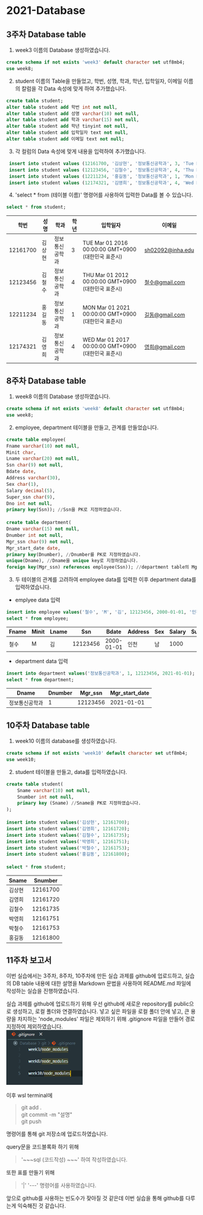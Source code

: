 # 2021-Database

## 3주차 Database table
1. week3 이름의 Database 생성하였습니다.
~~~sql
create schema if not exists 'week3' default character set utf8mb4;   
use week8;
~~~   
2. student 이름의 Table을 만들었고, 학번, 성명, 학과, 학년, 입학일자, 이메일 이름의 칼럼을 각 Data 속성에 맞게 하여 추가했습니다.
~~~sql
create table student;   
alter table student add 학번 int not null,   
alter table student add 성명 varchar(10) not null,   
alter table student add 학과 varchar(15) not null,   
alter table student add 학년 tinyint not null,   
alter table student add 입학일자 text not null,   
alter table student add 이메일 text not null;
~~~
3. 각 컬럼의 Data 속성에 맞게 내용을 입력하여 추가했습니다.
~~~sql
 insert into student values (12161700, '김상현', '정보통신공학과', 3, 'Tue Mar 01 2016 00:00:00 GMT+0900 (대한민국 표준시)', 'sh02092@inha.edu');   
 insert into student values (12123456, '김철수', '정보통신공학과', 4, 'Thu Mar 01 2012 00:00:00 GMT+0900 (대한민국 표준시)', '철수@gmail.com');   
 insert into student values (12211234, '홍길동', '정보통신공학과', 1, 'Mon Mar 01 2021 00:00:00 GMT+0900 (대한민국 표준시)', '길동@gmail.com');   
 insert into student values (12174321, '김영희', '정보통신공학과', 4, 'Wed Mar 01 2017 00:00:00 GMT+0900 (대한민국 표준시)', '영희@gmail.com');   
~~~
4. 'select * from (테이블 이름)' 명령어를 사용하여 입력한 Data를 볼 수 있습니다.
~~~sql
select * from student;   
~~~
학번|성명|학과|학년|입학일자|이메일
---|---|---|---|---|---|
12161700|김상현|정보통신공학과|3|TUE Mar 01 2016 00:00:00 GMT+0900 (대한민국 표준시)|sh02092@inha.edu|
12123456|김철수|정보통신공학과|4|THU Mar 01 2012 00:00:00 GMT+0900 (대한민국 표준시)|철수@gmail.com|
12211234|홍길동|정보통신공학과|1|MON Mar 01 2021 00:00:00 GMT+0900 (대한민국 표준시)|길동@gmail.com|
12174321|김영희|정보통신공학과|4|WED Mar 01 2017 00:00:00 GMT+0900 (대한민국 표준시)|영희@gmail.com|

## 8주차 Database table
1. week8 이름의 Database 생성하였습니다.
~~~sql
create schema if not exists 'week8' default character set utf8mb4;   
use week8;
~~~
2. employee, department 테이블을 만들고, 관계를 만들었습니다.
~~~sql
create table employee(  
Fname varchar(10) not null,  
Minit char,  
Lname varchar(20) not null,  
Ssn char(9) not null,  
Bdate date,  
Address varchar(30),  
Sex char(1),  
Salary decimal(5),  
Super_ssn char(9),  
Dno int not null,  
primary key(Ssn)); //Ssn을 PK로 지정하였습니다.  

create table department(  
Dname varchar(15) not null,  
Dnumber int not null,  
Mgr_ssn char(9) not null,  
Mgr_start_date date,  
primary key(Dnumber), //Dnumber를 PK로 지정하였습니다.  
unique(Dname), //Dname을 unique key로 지정하였습니다.  
foreign key(Mgr_ssn) references employee(Ssn)); //department table의 Mgr_ssn을 employee table의 Ssn의 foreign key로 지정하였습니다.
~~~
3. 두 테이블의 관계를 고려하여 employee data를 입력한 이후 department data를 입력하였습니다.
- emplyee data 입력
~~~sql
insert into employee values('철수', 'M', '김', 12123456, 2000-01-01, '인천', '남', 1000, , 1);
select * from employee;
~~~
Fname|Minit|Lname|Ssn|Bdate|Address|Sex|Salary|Super_ssn|Dno
---|---|---|---|---|---|---|---|---|---|
철수|M|김|12123456|2000-01-01|인천|남|1000||1|
- department data 입력
~~~sql
insert into department values('정보통신공학과', 1, 12123456, 2021-01-01);
select * from department;
~~~
Dname|Dnumber|Mgr_ssn|Mgr_start_date
---|---|---|---|
정보통신공학과|1|12123456|2021-01-01|

## 10주차 Database table
1. week10 이름의 database를 생성하였습니다.
~~~sql
create schema if not exists 'week10' default character set utf8mb4;   
use week10;
~~~
2. student 테이블을 만들고, data를 입력하였습니다.
~~~sql
create table student(
    Sname varchar(10) not null,
    Snumber int not null,
    primary key (Sname) //Sname을 PK로 지정하였습니다.
);

insert into student values('김상현', 12161700);
insert into student values('김영희', 12161720);
insert into student values('김철수', 12161735);
insert into student values('박영희', 12161751);
insert into student values('박철수', 12161753);
insert into student values('홍길동', 12161800);

select * from student;
~~~
Sname|Snumber
---|---|
김상현|12161700|
김영희|12161720|
김철수|12161735|
박영희|12161751|
박철수|12161753|
홍길동|12161800|

## 11주차 보고서
이번 실습에서는 3주차, 8주차, 10주차에 만든 실습 과제를 github에 업로드하고, 
실습의 DB table 내용에 대한 설명을 Markdown 문법을 사용하여 README.md 파일에 작성하는 실습을 진행하였습니다.

실습 과제를 github에 업로드하기 위해 우선 github에 새로운 repository를 public으로 생성하고, 로컬 폴더와 연결하였습니다. 넣고 싶은 파일을 로컬 폴더 안에 넣고, 큰 용량을 차지하는 'node_modules' 파일은 제외하기 위해 .gitignore 파일을 만들어 경로 지정하여 제외하였습니다.  
<img src="picture1.PNG" width="40%" height="30%"></img>

이후 wsl terminal에
> git add .  
git commit -m "설명"  
git push  

명령어를 통해 git 저장소에 업로드하였습니다.

query문을 코드블록화 하기 위해 
> '~~~sql (코드작성) ~~~' 하여 작성하였습니다.

 또한 표를 만들기 위해 
 > '|' '---' 명령어를 사용하였습니다.

앞으로 github를 사용하는 빈도수가 잦아질 것 같은데 이번 실습을 통해 github를 다루는게 익숙해진 것 같습니다.